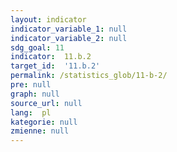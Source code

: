 ```yaml
---
layout: indicator
indicator_variable_1: null
indicator_variable_2: null
sdg_goal: 11
indicator:  11.b.2
target_id:  '11.b.2'
permalink: /statistics_glob/11-b-2/
pre: null
graph: null
source_url: null
lang:  pl
kategorie: null
zmienne: null
---
```

